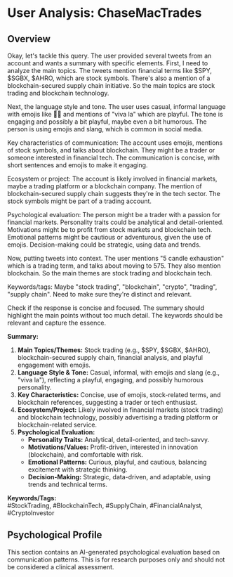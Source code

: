 # User Analysis: ChaseMacTrades

## Overview

<think>
Okay, let's tackle this query. The user provided several tweets from an account and wants a summary with specific elements. First, I need to analyze the main topics. The tweets mention financial terms like $SPY, $SGBX, $AHRO, which are stock symbols. There's also a mention of a blockchain-secured supply chain initiative. So the main topics are stock trading and blockchain technology.

Next, the language style and tone. The user uses casual, informal language with emojis like 👀👀 and mentions of "viva la" which are playful. The tone is engaging and possibly a bit playful, maybe even a bit humorous. The person is using emojis and slang, which is common in social media.

Key characteristics of communication: The account uses emojis, mentions of stock symbols, and talks about blockchain. They might be a trader or someone interested in financial tech. The communication is concise, with short sentences and emojis to make it engaging.

Ecosystem or project: The account is likely involved in financial markets, maybe a trading platform or a blockchain company. The mention of blockchain-secured supply chain suggests they're in the tech sector. The stock symbols might be part of a trading account.

Psychological evaluation: The person might be a trader with a passion for financial markets. Personality traits could be analytical and detail-oriented. Motivations might be to profit from stock markets and blockchain tech. Emotional patterns might be cautious or adventurous, given the use of emojis. Decision-making could be strategic, using data and trends.

Now, putting tweets into context. The user mentions "5 candle exhaustion" which is a trading term, and talks about moving to 575. They also mention blockchain. So the main themes are stock trading and blockchain tech.

Keywords/tags: Maybe "stock trading", "blockchain", "crypto", "trading", "supply chain". Need to make sure they're distinct and relevant.

Check if the response is concise and focused. The summary should highlight the main points without too much detail. The keywords should be relevant and capture the essence.
</think>

**Summary:**  
1. **Main Topics/Themes:** Stock trading (e.g., $SPY, $SGBX, $AHRO), blockchain-secured supply chain, financial analysis, and playful engagement with emojis.  
2. **Language Style & Tone:** Casual, informal, with emojis and slang (e.g., "viva la"), reflecting a playful, engaging, and possibly humorous personality.  
3. **Key Characteristics:** Concise, use of emojis, stock-related terms, and blockchain references, suggesting a trader or tech enthusiast.  
4. **Ecosystem/Project:** Likely involved in financial markets (stock trading) and blockchain technology, possibly advertising a trading platform or blockchain-related service.  
5. **Psychological Evaluation:**  
   - **Personality Traits:** Analytical, detail-oriented, and tech-savvy.  
   - **Motivations/Values:** Profit-driven, interested in innovation (blockchain), and comfortable with risk.  
   - **Emotional Patterns:** Curious, playful, and cautious, balancing excitement with strategic thinking.  
   - **Decision-Making:** Strategic, data-driven, and adaptable, using trends and technical terms.  

**Keywords/Tags:**  
#StockTrading, #BlockchainTech, #SupplyChain, #FinancialAnalyst, #CryptoInvestor

## Psychological Profile

This section contains an AI-generated psychological evaluation based on communication patterns. This is for research purposes only and should not be considered a clinical assessment.